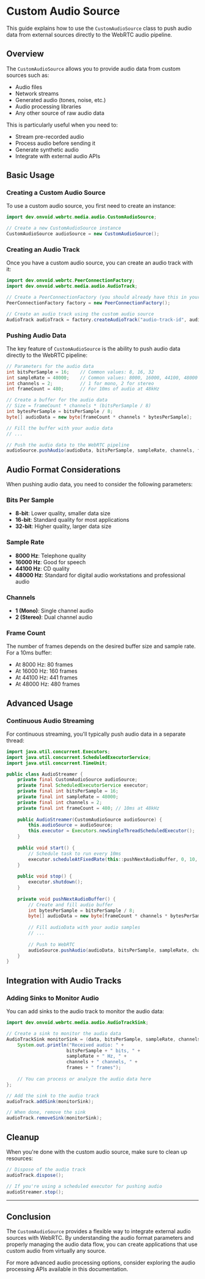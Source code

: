 # Custom Audio Source

This guide explains how to use the `CustomAudioSource` class to push audio data from external sources directly to the WebRTC audio pipeline.

## Overview

The `CustomAudioSource` allows you to provide audio data from custom sources such as:
- Audio files
- Network streams
- Generated audio (tones, noise, etc.)
- Audio processing libraries
- Any other source of raw audio data

This is particularly useful when you need to:
- Stream pre-recorded audio
- Process audio before sending it
- Generate synthetic audio
- Integrate with external audio APIs

## Basic Usage

### Creating a Custom Audio Source

To use a custom audio source, you first need to create an instance:

```java
import dev.onvoid.webrtc.media.audio.CustomAudioSource;

// Create a new CustomAudioSource instance
CustomAudioSource audioSource = new CustomAudioSource();
```

### Creating an Audio Track

Once you have a custom audio source, you can create an audio track with it:

```java
import dev.onvoid.webrtc.PeerConnectionFactory;
import dev.onvoid.webrtc.media.audio.AudioTrack;

// Create a PeerConnectionFactory (you should already have this in your WebRTC setup)
PeerConnectionFactory factory = new PeerConnectionFactory();

// Create an audio track using the custom audio source
AudioTrack audioTrack = factory.createAudioTrack("audio-track-id", audioSource);
```

### Pushing Audio Data

The key feature of `CustomAudioSource` is the ability to push audio data directly to the WebRTC pipeline:

```java
// Parameters for the audio data
int bitsPerSample = 16;    // Common values: 8, 16, 32
int sampleRate = 48000;    // Common values: 8000, 16000, 44100, 48000
int channels = 2;          // 1 for mono, 2 for stereo
int frameCount = 480;      // For 10ms of audio at 48kHz

// Create a buffer for the audio data
// Size = frameCount * channels * (bitsPerSample / 8)
int bytesPerSample = bitsPerSample / 8;
byte[] audioData = new byte[frameCount * channels * bytesPerSample];

// Fill the buffer with your audio data
// ...

// Push the audio data to the WebRTC pipeline
audioSource.pushAudio(audioData, bitsPerSample, sampleRate, channels, frameCount);
```

## Audio Format Considerations

When pushing audio data, you need to consider the following parameters:

### Bits Per Sample
- **8-bit**: Lower quality, smaller data size
- **16-bit**: Standard quality for most applications
- **32-bit**: Higher quality, larger data size

### Sample Rate
- **8000 Hz**: Telephone quality
- **16000 Hz**: Good for speech
- **44100 Hz**: CD quality
- **48000 Hz**: Standard for digital audio workstations and professional audio

### Channels
- **1 (Mono)**: Single channel audio
- **2 (Stereo)**: Dual channel audio

### Frame Count
The number of frames depends on the desired buffer size and sample rate. For a 10ms buffer:
- At 8000 Hz: 80 frames
- At 16000 Hz: 160 frames
- At 44100 Hz: 441 frames
- At 48000 Hz: 480 frames

## Advanced Usage

### Continuous Audio Streaming

For continuous streaming, you'll typically push audio data in a separate thread:

```java
import java.util.concurrent.Executors;
import java.util.concurrent.ScheduledExecutorService;
import java.util.concurrent.TimeUnit;

public class AudioStreamer {
    private final CustomAudioSource audioSource;
    private final ScheduledExecutorService executor;
    private final int bitsPerSample = 16;
    private final int sampleRate = 48000;
    private final int channels = 2;
    private final int frameCount = 480; // 10ms at 48kHz
    
    public AudioStreamer(CustomAudioSource audioSource) {
        this.audioSource = audioSource;
        this.executor = Executors.newSingleThreadScheduledExecutor();
    }
    
    public void start() {
        // Schedule task to run every 10ms
        executor.scheduleAtFixedRate(this::pushNextAudioBuffer, 0, 10, TimeUnit.MILLISECONDS);
    }
    
    public void stop() {
        executor.shutdown();
    }
    
    private void pushNextAudioBuffer() {
        // Create and fill audio buffer
        int bytesPerSample = bitsPerSample / 8;
        byte[] audioData = new byte[frameCount * channels * bytesPerSample];
        
        // Fill audioData with your audio samples
        // ...
        
        // Push to WebRTC
        audioSource.pushAudio(audioData, bitsPerSample, sampleRate, channels, frameCount);
    }
}
```

## Integration with Audio Tracks

### Adding Sinks to Monitor Audio

You can add sinks to the audio track to monitor the audio data:

```java
import dev.onvoid.webrtc.media.audio.AudioTrackSink;

// Create a sink to monitor the audio data
AudioTrackSink monitorSink = (data, bitsPerSample, sampleRate, channels, frames) -> {
    System.out.println("Received audio: " + 
                      bitsPerSample + " bits, " + 
                      sampleRate + " Hz, " + 
                      channels + " channels, " + 
                      frames + " frames");
    
    // You can process or analyze the audio data here
};

// Add the sink to the audio track
audioTrack.addSink(monitorSink);

// When done, remove the sink
audioTrack.removeSink(monitorSink);
```

## Cleanup

When you're done with the custom audio source, make sure to clean up resources:

```java
// Dispose of the audio track
audioTrack.dispose();

// If you're using a scheduled executor for pushing audio
audioStreamer.stop();
```

---

## Conclusion

The `CustomAudioSource` provides a flexible way to integrate external audio sources with WebRTC. By understanding the audio format parameters and properly managing the audio data flow, you can create applications that use custom audio from virtually any source.

For more advanced audio processing options, consider exploring the audio processing APIs available in this documentation.
